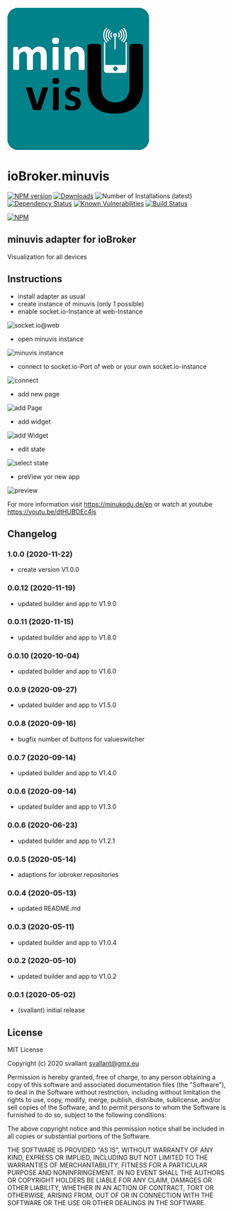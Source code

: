 ![Logo](admin/minuvis.png)
# ioBroker.minuvis

[![NPM version](http://img.shields.io/npm/v/iobroker.minuvis.svg)](https://www.npmjs.com/package/iobroker.minuvis)
[![Downloads](https://img.shields.io/npm/dm/iobroker.minuvis.svg)](https://www.npmjs.com/package/iobroker.minuvis)
![Number of Installations (latest)](http://iobroker.live/badges/minuvis-installed.svg)
[![Dependency Status](https://img.shields.io/david/minukodu/iobroker.minuvis.svg)](https://david-dm.org/minukodu/iobroker.minuvis)
[![Known Vulnerabilities](https://snyk.io/test/github/minukodu/ioBroker.minuvis/badge.svg)](https://snyk.io/test/github/minukodu/ioBroker.minuvis)
[![Build Status](https://travis-ci.org/minukodu/ioBroker.minuvis.svg?branch=master)](https://travis-ci.org/minukodu/ioBroker.minuvis)

[![NPM](https://nodei.co/npm/iobroker.minuvis.png?downloads=true)](https://nodei.co/npm/iobroker.minuvis/)

## minuvis adapter for ioBroker

Visualization for all devices

## Instructions

- install adapter as usual
- create instance of minuvis (only 1 possible)
- enable socket.io-Instance at web-Instance 

![socket.io@web](https://minukodu.de/githubimg/web_instance_socket_io.jpg)
- open minuvis instance 

![minuvis instance](https://minukodu.de/githubimg/minuvis_instance.jpg)
- connect to socket.io-Port of web or your own socket.io-instance 

![connect](https://minukodu.de/githubimg/minuvis_connect.jpg)
- add new page 

![add Page](https://minukodu.de/githubimg/minuvis_addpage.jpg)
- add widget 

![add Widget](https://minukodu.de/githubimg/minuvis_addwidget.jpg)
- edit state 

![select state](https://minukodu.de/githubimg/minuvis_selectstate.jpg)
- preView yor new app 

![preview](https://minukodu.de/githubimg/minuvis_preview.jpg)

For more information visit https://minukodu.de/en or watch at youtube https://youtu.be/dtHUBOEc4js


## Changelog
### 1.0.0 (2020-11-22)
* create version V1.0.0 
### 0.0.12 (2020-11-19)
* updated builder and app to V1.9.0
### 0.0.11 (2020-11-15)
* updated builder and app to V1.8.0
### 0.0.10 (2020-10-04)
* updated builder and app to V1.6.0
### 0.0.9 (2020-09-27)
* updated builder and app to V1.5.0
### 0.0.8 (2020-09-16)
* bugfix number of buttons for valueswitcher
### 0.0.7 (2020-09-14)
* updated builder and app to V1.4.0
### 0.0.6 (2020-09-14)
* updated builder and app to V1.3.0
### 0.0.6 (2020-06-23)
* updated builder and app to V1.2.1
### 0.0.5 (2020-05-14)
* adaptions for iobroker.repositories
### 0.0.4 (2020-05-13)
* updated README.md
### 0.0.3 (2020-05-11)
* updated builder and app to V1.0.4
### 0.0.2 (2020-05-10)
* updated builder and app to V1.0.2
### 0.0.1 (2020-05-02)
* (svallant) initial release

## License
MIT License

Copyright (c) 2020 svallant <svallant@gmx.eu>

Permission is hereby granted, free of charge, to any person obtaining a copy
of this software and associated documentation files (the "Software"), to deal
in the Software without restriction, including without limitation the rights
to use, copy, modify, merge, publish, distribute, sublicense, and/or sell
copies of the Software, and to permit persons to whom the Software is
furnished to do so, subject to the following conditions:

The above copyright notice and this permission notice shall be included in all
copies or substantial portions of the Software.

THE SOFTWARE IS PROVIDED "AS IS", WITHOUT WARRANTY OF ANY KIND, EXPRESS OR
IMPLIED, INCLUDING BUT NOT LIMITED TO THE WARRANTIES OF MERCHANTABILITY,
FITNESS FOR A PARTICULAR PURPOSE AND NONINFRINGEMENT. IN NO EVENT SHALL THE
AUTHORS OR COPYRIGHT HOLDERS BE LIABLE FOR ANY CLAIM, DAMAGES OR OTHER
LIABILITY, WHETHER IN AN ACTION OF CONTRACT, TORT OR OTHERWISE, ARISING FROM,
OUT OF OR IN CONNECTION WITH THE SOFTWARE OR THE USE OR OTHER DEALINGS IN THE
SOFTWARE.